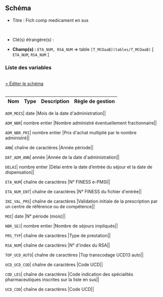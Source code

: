 ## Schéma


- Titre : Fich comp medicament en sus
<br />



- Clé(s) étrangère(s) : <br />

- **Champ(s) :** `ETA_NUM, RSA_NUM`
  => table `[T_MCOaaB](tables/T_MCOaaB)` [ `ETA_NUM`, `RSA_NUM` ]<br />

 
### Liste des variables
<br />
<div>
    <a href="https://gitlab.com/healthdatahub/applications-du-hdh/schema-snds/-/tree/master/schemas/PMSI MCO/T_MCOaaMED.json"
       target="_blank" rel="noopener noreferrer">> Éditer le schéma</a>
</div>
<br />

Nom | Type | Description | Règle de gestion
-|-|-|-



`ADM_MOIS`| date |Mois de la date d'administration||

`ADM_NBR`| nombre entier |Nombre administré éventuellement fractionnaire||

`ADM_NBR_PRI`| nombre entier |Prix d'achat multiplié par le nombre administré||

`ANN`| chaîne de caractères |Année période||

`DAT_ADM_ANN`| année |Année de la date d'administration||

`DELAI`| nombre entier |Délai entre la date d’entrée du séjour et la date de dispensation||

`ETA_NUM`| chaîne de caractères |N° FINESS e-PMSI||

`ETA_NUM_ENT`| chaîne de caractères |N° FINESS du fichier d'entrée||

`INI_VAL_PRS`| chaîne de caractères |Validation initiale de la prescription par un centre de référence ou de compétence||

`MOI`| date |N° période (mois)||

`NBR_SEJ`| nombre entier |Nombre de séjours impliqués||

`PRS_TYP`| chaîne de caractères |Type de prestation||

`RSA_NUM`| chaîne de caractères |N° d'index du RSA||

`TOP_UCD_AUTO`| chaîne de caractères |Top transcodage UCD13 auto||

`UCD_UCD_COD`| chaîne de caractères |Code UCD||

`COD_LES`| chaîne de caractères |Code indication des spécialités pharmaceutiques inscrites sur la liste en sus||

`UCD_COD`| chaîne de caractères |Code UCD||

